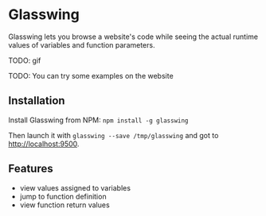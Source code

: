 # Glasswing

Glasswing lets you browse a website's code while seeing the actual runtime values
of variables and function parameters.

TODO: gif

TODO: You can try some examples on the website

## Installation

Install Glasswing from NPM: `npm install -g glasswing`

Then launch it with `glasswing --save /tmp/glasswing` and got to [http://localhost:9500](http://localhost:9500).

## Features

- view values assigned to variables
- jump to function definition
- view function return values
